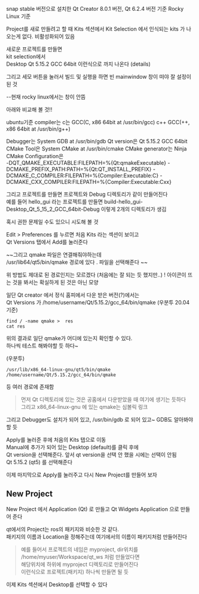snap stable 버전으로 설치한 Qt Creator 8.0.1 버전, Qt 6.2.4 버전 기준
Rocky Linux 기준

Project를 새로 만들려고 할 때
Kits 섹션에서 Kit Selection 에서 인식되는 kits 가 나오는게 없다. 비활성화되어 있음

새로운 프로젝트를 만들면  
kit selection에서  
Desktop Qt 5.15.2 GCC 64bit 이런식으로 까지 나온다 (details)

그리고 세모 버튼을 눌러서 빌드 및 실행을 하면 빈 mainwindow 창이 떠야 잘 설정이 된 것   

--현재 rocky linux에서는 창이 안뜸

아래와 비교해 볼 것!!

ubuntu기준 
compiler는 c는 GCC(C, x86 64bit at /usr/bin/gcc)
c++ GCC(++, x86 64bit at /usr/bin/g++)

Debugger는 System GDB at /usr/bin/gdb
Qt version은 Qt 5.15.2 GCC 64bit
CMake Tool은 System CMake at /usr/bin/cmake
CMake generator는 Ninja
CMake Configuration은  
-DQT_QMAKE_EXECUTABLE:FILEPATH=%{Qt:qmakeExecutable}
-DCMAKE_PREFIX_PATH:PATH=%{Qt:QT_INSTALL_PREFIX}
-DCMAKE_C_COMPILER:FILEPATH=%{Compiler:Executable:C}
-DCMAKE_CXX_COMPILER:FILEPATH=%{Compiler:Executable:Cxx}


그리고 프로젝트를 만들면 프로젝트와 Debug 디렉토리가 같이 만들어진다   
예를 들어 
hello_gui 라는 프로젝트를 만들면 build-hello_gui-Desktop_Qt_5_15_2_GCC_64bit-Debug 이렇게 2개의 디렉토리가 생김

혹시 권한 문제일 수도 있으니 시도해 볼 것 



Edit > Preferences 를 누르면 처음 Kits 라는 섹션이 보이고   
Qt Versions 탭에서 Add를 눌러준다  

~~그리고 qmake 파일은 연결해줘야하는데  
/usr/lib64/qt5/bin/qmake  경로에 있다 . 파일을 선택해준다 ~~   

위 방법도 제대로 된 경로인지는 모르겠다 (처음에는 잘 되는 듯 했지만..)
! 아이콘이 뜨는 것을 봐서는 확실하게 된 것은 아닌 모양  

일단 Qt creator 에서 정식 홈피에서 다운 받은 버전(?)에서는  
Qt Versions 가 /home/username/Qt/5.15.2/gcc_64/bin/qmake  (우분투 20.04 기준)

```
find / -name qmake >  res
cat res
```
위의 결과로 일단 qmake가 어디에 있는지 확인할 수 있다.   
하나씩 테스트 해봐야할 듯 하다~

(우분투)
```
/usr/lib/x86_64-linux-gnu/qt5/bin/qmake   
/home/username/Qt/5.15.2/gcc_64/bin/qmake
```
등 여러 경로에 존재함   

> 먼저 Qt 디렉토리에 있는 것은 공홈에서 다운받았을 때 여기에 생기는 듯하다   
> 그리고 x86_64-linux-gnu 에 있는 qmake는 심볼릭 링크

그리고 Debugger도 설치가 되어 있고, /usr/bin/gdb   로 되어 있고~ 
GDB도 알아봐야할 듯   

Apply를 눌러준 후에 처음의 Kits 탭으로 이동  
Manual에 추가가 되어 있는 Desktop (default)를 클릭 후에   
Qt version을 선택해준다. 앞서 qt version을 선택 안 했을 시에는 선택이 안됨   
Qt 5.15.2 (qt5) 를 선택해준다  

이제 마지막으로 Apply를 눌러주고 다시 New Project를 만들어 보자  

## New Project
New Project 에서 Application (Qt) 로 만들고 Qt Widgets Application 으로 만들어 준다   

qt에서의 Project는 ros의 패키지와 비슷한 것 같다.   
패키지의 이름과 Location을 정해주는데 여기에서의 이름이 패키지처럼 만들어진다   
> 예를 들어서 프로젝트의 네임은 myproject,  dir위치를 
 /home/myuser/Workspace/qt_ws  처럼 만들었다면    
 해당위치에 하위에 myproject 디렉토리로 만들어진다  
 이런식으로 프로젝트(패키지) 하나씩 만들면 될 듯


이제 Kits 섹션에서 Desktop를 선택할 수 있다 

